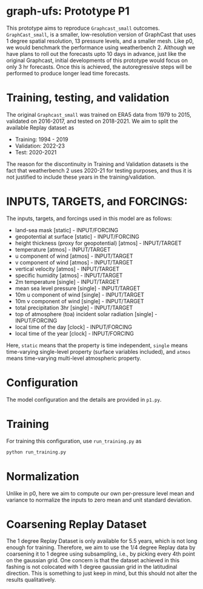 # graph-ufs: Prototype P1

This prototype aims to reproduce `Graphcast_small` outcomes. `GraphCast_small`, is
a smaller, low-resolution version of GraphCast that uses 1 degree spatial
resolution, 13 pressure levels, and a smaller mesh. Like p0, we would benchmark the
performance using weatherbench 2. Although we have plans to roll out the forecasts upto 
10 days in advance, just like the original Graphcast, initial developments of this prototype 
would focus on only 3 hr forecasts. Once this is achieved, the autoregressive steps will be 
performed to produce longer lead time forecasts.

# Training, testing, and validation
The original `Graphcast_small` was trained on ERA5 data from 1979 to 2015, validated on 
2016-2017, and tested on 2018-2021. We aim to split the available Replay dataset as 
 - Training: 1994 - 2019
 - Validation: 2022-23
 - Test: 2020-2021

The reason for the discontinuity in Training and Validation datasets is the fact that 
weatherbench 2 uses 2020-21 for testing purposes, and thus it is not justified
to include these years in the training/validation.  

# INPUTS, TARGETS, and FORCINGS:
The inputs, targets, and forcings used in this model are as follows: 

* land-sea mask [static] 			- INPUT/FORCING
* geopotential at surface [static] 		- INPUT/FORCING
* height thickness (proxy for geopotential) [atmos]     - INPUT/TARGET
* temperature [atmos]					- INPUT/TARGET
* u component of wind [atmos] 				- INPUT/TARGET
* v component of wind [atmos]				- INPUT/TARGET
* vertical velocity [atmos]				- INPUT/TARGET
* specific humidity [atmos]				- INPUT/TARGET
* 2m temperature [single]				- INPUT/TARGET
* mean sea level pressure [single]			- INPUT/TARGET
* 10m u component of wind [single]			- INPUT/TARGET
* 10m v component of wind [single]			- INPUT/TARGET
* total precipitation 3hr [single]	- INPUT/TARGET
* top of atmosphere (toa) incident solar radiation [single]	- INPUT/FORCING
* local time of the day [clock]					- INPUT/FORCING	
* local time of the year [clock]				- INPUT/FORCING

Here, `static` means that the property is time independent, `single` means time-varying 
single-level property (surface variables included), and `atmos` means time-varying
multi-level atmospheric property.
   
# Configuration
The model configuration and the details are provided in `p1.py`.

# Training
For training this configuration, use `run_training.py` as 

```bash
python run_training.py 
```

# Normalization
Unlike in p0, here we aim to compute our own per-pressure level mean and variance to 
normalize the inputs to zero mean and unit standard deviation. 

# Coarsening Replay Dataset
The 1 degree Replay Dataset is only available for 5.5 years, which is not long enough for
training. Therefore, we aim to use the 1/4 degree Replay data by coarsening it to 1 degree
using subsampling, i.e., by picking every 4th point on the gaussian grid. One concern is that
the dataset achieved in this fashing is not colocated with 1 degree gaussian grid in the
latitudinal direction. This is something to just keep in mind, but this should not alter the 
results qualitatively.

